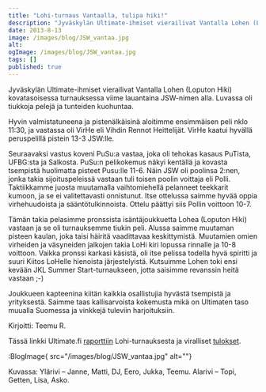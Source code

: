```yaml
---
title: "Lohi-turnaus Vantaalla, tulipa hiki!"
description: "Jyväskylän Ultimate-ihmiset vierailivat Vantalla Lohen (Loputon Hiki) kovatasoisessa turnauksessa viime lauantaina JSW-nimen alla. Luvassa oli tiukkoja pelejä ja tunteiden kuohuntaa.   Hyvin valmistatuneena ja pistenälkäisinä aloitimme ensimmäisen peli nklo 11:30, ja vastassa oli VirHe eli Vihdin Rennot Heittelijät. VirHe kaatui hyvällä peruspelillä pistein 13-3 JSW:lle. Seuraavaksi vastus koveni PuSu:a vastaa, joka oli tehokas kasaus  PuTista,"
date: 2013-8-13
image: /images/blog/JSW_vantaa.jpg
alt:
ogImage: /images/blog/JSW_vantaa.jpg
tags: []
published: true
---
```

Jyväskylän Ultimate-ihmiset vierailivat Vantalla Lohen (Loputon Hiki) kovatasoisessa turnauksessa viime lauantaina JSW-nimen alla. Luvassa oli tiukkoja pelejä ja tunteiden kuohuntaa.

Hyvin valmistatuneena ja pistenälkäisinä aloitimme ensimmäisen peli nklo 11:30, ja vastassa oli VirHe eli Vihdin Rennot Heittelijät. VirHe kaatui hyvällä peruspelillä pistein 13-3 JSW:lle.

Seuraavaksi vastus koveni PuSu:a vastaa, joka oli tehokas kasaus  PuTista, UFBG:sta ja Salkosta. PuSu:n pelikokemus näkyi kentällä ja kovasta tsempistä huolimatta pisteet Pusu:lle 11-6. Näin JSW oli poolinsa 2:nen, jonka takia sijoituspeleissä vastaan tuli toisen poolin voittaja eli Polli. Taktiikkamme juosta muutamalla  vaihtomiehellä pelanneet teekkarit kumoon, ja se ei valitettavasti onnistunut. Itse ottelussa saimme hyvää oppia virhehuudoista ja sääntötulkinnoista. Ottelu päättyi siis Pollin voittoon 10-7.

Tämän takia pelasimme pronssista isäntäjoukkuetta Lohea (Loputon Hiki) vastaan ja se oli turnauksemme tiukin peli. Alussa saimme muutaman pisteen kaulan, joka taisi  häiritä vaadittavaa keskittymistä. Muutamien omien virheiden ja väsyneiden jalkojen takia LoHi kiri lopussa rinnalle ja 10-8 voittoon. Vaikka pronssi karkasi käsistä, oli itse pelissa todella hyvä spiritti ja suuri Kiitos LoHelle hienoista järjestelyistä. Kutsuimme Lohen toki ensi kevään JKL Summer Start-turnaukseen, jotta saisimme revanssin heitä vastaan ;-)

Joukkueen kapteenina kiitän kaikkia osallistujia hyvästä tsempistä ja yrityksestä. Saimme taas kallisarvoista kokemusta mikä on Ultimaten taso muualla Suomessa ja vinkkejä tuleviin harjoituksiin.

Kirjoitti: Teemu R.

Tässä linkki Ultimate.fi [raporttiin](http://www.ultimate.fi/2013/08/parasta-b-luokkaa/) Lohi-turnauksesta ja viralliset [tulokset](http://loputonhiki.swampbeach.fi/index.php?option=com_content&view=article&id=7&Itemid=24).

:BlogImage{ src="/images/blog/JSW_vantaa.jpg" alt=""}

Kuvassa: Ylärivi – Janne, Matti, DJ, Eero, Jukka, Teemu. Alarivi – Topi, Getten, Lisa, Asko.
